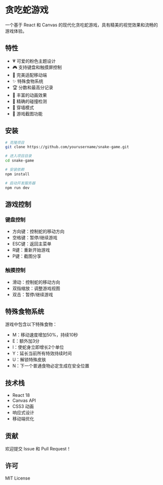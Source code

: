 # 贪吃蛇游戏

一个基于 React 和 Canvas 的现代化贪吃蛇游戏，具有精美的视觉效果和流畅的游戏体验。

## 特性

- 💗 可爱的粉色主题设计
- 🎮 支持键盘和触摸屏控制
- 📱 完美适配移动端
- ✨ 特殊食物系统
- 🏆 分数和最高分记录
- 🌈 丰富的动画效果
- 🎯 精确的碰撞检测
- 🔄 穿墙模式
- 📸 游戏截图功能

## 安装

```bash
# 克隆项目
git clone https://github.com/yourusername/snake-game.git

# 进入项目目录
cd snake-game

# 安装依赖
npm install

# 启动开发服务器
npm run dev
```

## 游戏控制

### 键盘控制
- 方向键：控制蛇的移动方向
- 空格键：暂停/继续游戏
- ESC键：返回主菜单
- R键：重新开始游戏
- P键：截图分享

### 触摸控制
- 滑动：控制蛇的移动方向
- 双指缩放：调整游戏视图
- 双击：暂停/继续游戏

## 特殊食物系统

游戏中包含以下特殊食物：
- M：移动速度增加50%，持续10秒
- E：额外加3分
- I：使蛇身立即增长2个单位
- Y：延长当前所有特效持续时间
- U：解锁特殊皮肤
- N：下一个普通食物必定生成在安全位置

## 技术栈

- React 18
- Canvas API
- CSS3 动画
- 响应式设计
- 移动端优化

## 贡献

欢迎提交 Issue 和 Pull Request！

## 许可

MIT License
